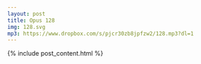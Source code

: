 ```yaml
---
layout: post
title: Opus 128
img: 128.svg
mp3: https://www.dropbox.com/s/pjcr30zb8jpfzw2/128.mp3?dl=1
---
```


{% include post_content.html %}

